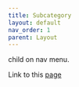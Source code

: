 ```yaml
---
title: Subcategory
layout: default
nav_order: 1
parent: Layout
---
```


child on nav menu.

Link to this [page](/docs/layout/layout.md)
